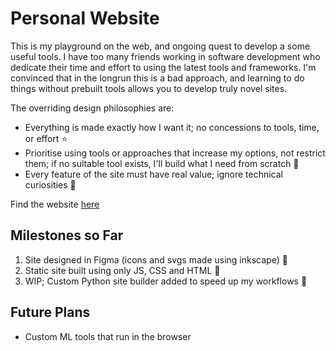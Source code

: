 Personal Website
================

This is my playground on the web, and ongoing quest to develop a some useful tools. I have too many friends working in software development who dedicate their time and effort to using the latest tools and frameworks. I'm convinced that in the longrun this is a bad approach, and learning to do things without prebuilt tools allows you to develop truly novel sites.

The overriding design philosophies are:
- Everything is made exactly how I want it; no concessions to tools, time, or effort :star:
- Prioritise using tools or approaches that increase my options, not restrict them; if no suitable tool exists, I'll build what I need from scratch :construction_worker:
- Every feature of the site must have real value; ignore technical curiosities :leaves:

Find the website [here](spoyl.gihub.io)

Milestones so Far
-----------------

1. Site designed in Figma (icons and svgs made using inkscape) :tada:
2. Static site built using only JS, CSS and HTML :tada:
3. WIP; Custom Python site builder added to speed up my workflows :construction:

Future Plans
------------
- Custom ML tools that run in the browser
